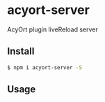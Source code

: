 # acyort-server

AcyOrt plugin liveReload server

## Install

```bash
$ npm i acyort-server -S
```

## Usage
